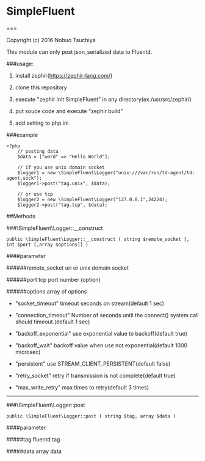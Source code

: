 # SimpleFluent

===


Copyright (c) 2016 Nobuo Tsuchiya  


This module can only post json_serialized data to Fluentd.


###usage:

1. install zephir(https://zephir-lang.com/)

2. clone this repository

3. execute "zephir init SimpleFluent" in any directory(ex./usr/src/zephir/)

4. put souce code and execute "zephir build"

5. add setting to php.ini


###example

```
<?php
    // posting data
    $data = ["word" => "Hello World"];

    // if you use unix domain socket
    $logger1 = new \SimpleFluent\Logger("unix:///var/run/td-agent/td-agent.sock");
    $logger1->post("tag.unix", $data);

    // or use tcp    
    $logger2 = new \SimpleFluent\Logger("127.0.0.1",24224);
    $logger2->post("tag.tcp", $data);

```

##Methods

###\SimpleFluent\Logger::__construct

```
public \SimpleFluent\Logger::__construct ( string $remote_socket [, int $port [,array $options]] )
```
####parameter

######remote_socket
uri or unix domain socket

######port
tcp port number (option)

######options
array of options

+ "socket_timeout"
timeout seconds on stream(default 1 sec)

+ "connection_timeout"
Number of seconds until the connect() system call should timeout.(default 1 sec)

+ "backoff_exponential"
use exponential value to backoff(default true)

+ "backoff_wait"
backoff value when use not exponential(default 1000 microsec)

+ "persistent"
use  STREAM_CLIENT_PERSISTENT(default false)

+ "retry_socket"
retry if transmission is not complete(default true)

+ "max_write_retry"
max times to retry(default 3 times)

---

###\SimpleFluent\Logger::post

```
public \SimpleFluent\Logger::post ( string $tag, array $data )
```
####parameter


#####tag
fluentd tag

#####data
array data
